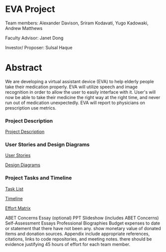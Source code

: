 # EVA Project

Team members: Alexander Davison, Sriram Kodavati, Yugo Kadowaki, Andrew Matthews

Faculty Advisor: Janet Dong

Investor/ Proposer: Sulsal Haque

# Abstract
We are developing a virtual assistant device (EVA) to help elderly people take their medication properly. EVA will utilize speech and image recognition in order to allow the user to easily interface with it. User's will now be able to take their medicine the right way at the right time, and never run out of medication unexpectedly. EVA will report to physicians on prescription use metrics. 

### Project Description
[Project Description](ProjectDescption.md)

### User Stories and Design Diagrams

[User Stories](UserStories.md)

[Design Diagrams](DesignDiagrams.pdf)

### Project Tasks and Timeline

[Task List](Tasklist.md)

[Timeline](Timeline.pdf)

[Effort Matrix](EffortMatrix.pdf)

ABET Concerns Essay (optional)
PPT Slideshow (includes ABET Concerns)
Self-Assessment Essays
Professional Biographies
Budget
expenses to date or statement that there have not been any.
show monetary value of donated items and donation sources.
Appendix
include appropriate references, citations, links to code repositories, and meeting notes.
there should be evidence justifying 45 hours of effort for each team member.
